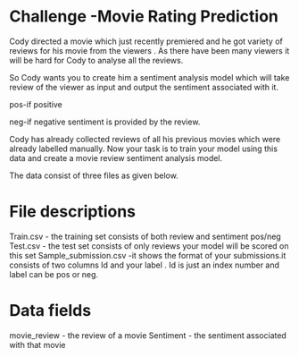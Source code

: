 # Challenge -Movie Rating Prediction
Cody directed a movie which just recently premiered and he got variety of reviews for his movie from the viewers . As there have been many viewers it will be hard for Cody to analyse all the reviews.

So Cody wants you to create him a sentiment analysis model which will take review of the viewer as input and output the sentiment associated with it.

pos-if positive

neg-if negative sentiment is provided by the review.

Cody has already collected reviews of all his previous movies which were already labelled manually. Now your task is to train your model using this data and create a movie review sentiment analysis model.

The data consist of three files as given below.

# File descriptions
Train.csv - the training set consists of both review and sentiment pos/neg
Test.csv - the test set consists of only reviews your model will be scored on this set
Sample_submission.csv -it shows the format of your submissions.it consists of two columns Id and your label . Id is just an index number and label can be pos or neg.

# Data fields
movie_review - the review of a movie
Sentiment - the sentiment associated with that movie
